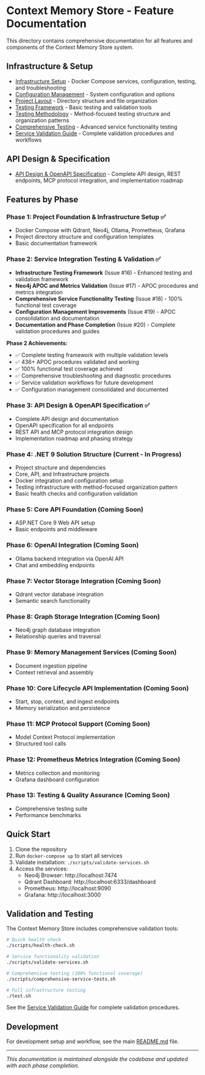 # Context Memory Store - Feature Documentation

This directory contains comprehensive documentation for all features and components of the Context Memory Store system.

## Infrastructure & Setup

- [Infrastructure Setup](infrastructure.md) - Docker Compose services, configuration, testing, and troubleshooting
- [Configuration Management](configuration.md) - System configuration and options
- [Project Layout](project-layout.md) - Directory structure and file organization
- [Testing Framework](testing.md) - Basic testing and validation tools
- [Testing Methodology](testing-methodology.md) - Method-focused testing structure and organization patterns
- [Comprehensive Testing](comprehensive-testing.md) - Advanced service functionality testing
- [Service Validation Guide](service-validation.md) - Complete validation procedures and workflows

## API Design & Specification

- [API Design & OpenAPI Specification](api-design.md) - Complete API design, REST endpoints, MCP protocol integration, and implementation roadmap

## Features by Phase

### Phase 1: Project Foundation & Infrastructure Setup ✅
- Docker Compose with Qdrant, Neo4j, Ollama, Prometheus, Grafana
- Project directory structure and configuration templates
- Basic documentation framework

### Phase 2: Service Integration Testing & Validation ✅
- **Infrastructure Testing Framework** (Issue #16) - Enhanced testing and validation framework
- **Neo4j APOC and Metrics Validation** (Issue #17) - APOC procedures and metrics integration
- **Comprehensive Service Functionality Testing** (Issue #18) - 100% functional test coverage
- **Configuration Management Improvements** (Issue #19) - APOC consolidation and documentation
- **Documentation and Phase Completion** (Issue #20) - Complete validation procedures and guides

**Phase 2 Achievements:**
- ✅ Complete testing framework with multiple validation levels
- ✅ 436+ APOC procedures validated and working
- ✅ 100% functional test coverage achieved
- ✅ Comprehensive troubleshooting and diagnostic procedures
- ✅ Service validation workflows for future development
- ✅ Configuration management consolidated and documented

### Phase 3: API Design & OpenAPI Specification ✅
- Complete API design and documentation
- OpenAPI specification for all endpoints
- REST API and MCP protocol integration design
- Implementation roadmap and phasing strategy

### Phase 4: .NET 9 Solution Structure (Current - In Progress)
- Project structure and dependencies
- Core, API, and Infrastructure projects
- Docker integration and configuration setup
- Testing infrastructure with method-focused organization pattern
- Basic health checks and configuration validation

### Phase 5: Core API Foundation (Coming Soon)
- ASP.NET Core 9 Web API setup
- Basic endpoints and middleware

### Phase 6: OpenAI Integration (Coming Soon)
- Ollama backend integration via OpenAI API
- Chat and embedding endpoints

### Phase 7: Vector Storage Integration (Coming Soon)
- Qdrant vector database integration
- Semantic search functionality

### Phase 8: Graph Storage Integration (Coming Soon)
- Neo4j graph database integration
- Relationship queries and traversal

### Phase 9: Memory Management Services (Coming Soon)
- Document ingestion pipeline
- Context retrieval and assembly

### Phase 10: Core Lifecycle API Implementation (Coming Soon)
- Start, stop, context, and ingest endpoints
- Memory serialization and persistence

### Phase 11: MCP Protocol Support (Coming Soon)
- Model Context Protocol implementation
- Structured tool calls

### Phase 12: Prometheus Metrics Integration (Coming Soon)
- Metrics collection and monitoring
- Grafana dashboard configuration

### Phase 13: Testing & Quality Assurance (Coming Soon)
- Comprehensive testing suite
- Performance benchmarks

## Quick Start

1. Clone the repository
2. Run `docker-compose up` to start all services
3. Validate installation: `./scripts/validate-services.sh`
4. Access the services:
   - Neo4j Browser: http://localhost:7474
   - Qdrant Dashboard: http://localhost:6333/dashboard
   - Prometheus: http://localhost:9090
   - Grafana: http://localhost:3000

## Validation and Testing

The Context Memory Store includes comprehensive validation tools:

```bash
# Quick health check
./scripts/health-check.sh

# Service functionality validation
./scripts/validate-services.sh

# Comprehensive testing (100% functional coverage)
./scripts/comprehensive-service-tests.sh

# Full infrastructure testing
./test.sh
```

See the [Service Validation Guide](service-validation.md) for complete validation procedures.

## Development

For development setup and workflow, see the main [README.md](../README.md) file.

---

*This documentation is maintained alongside the codebase and updated with each phase completion.*